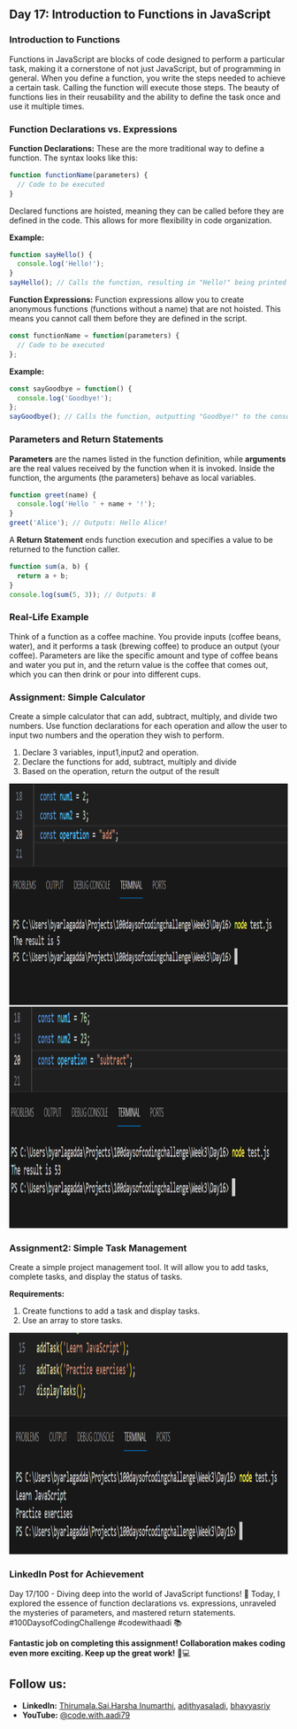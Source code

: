 ## Day 17: Introduction to Functions in JavaScript

### Introduction to Functions

Functions in JavaScript are blocks of code designed to perform a particular task, making it a cornerstone of not just JavaScript, but of programming in general. When you define a function, you write the steps needed to achieve a certain task. Calling the function will execute those steps. The beauty of functions lies in their reusability and the ability to define the task once and use it multiple times.

### Function Declarations vs. Expressions

**Function Declarations:**
These are the more traditional way to define a function. The syntax looks like this:

```javascript
function functionName(parameters) {
  // Code to be executed
}
```

Declared functions are hoisted, meaning they can be called before they are defined in the code. This allows for more flexibility in code organization.

**Example:**

```javascript
function sayHello() {
  console.log('Hello!');
}
sayHello(); // Calls the function, resulting in "Hello!" being printed to the console.
```

**Function Expressions:**
Function expressions allow you to create anonymous functions (functions without a name) that are not hoisted. This means you cannot call them before they are defined in the script.

```javascript
const functionName = function(parameters) {
  // Code to be executed
};
```

**Example:**

```javascript
const sayGoodbye = function() {
  console.log('Goodbye!');
};
sayGoodbye(); // Calls the function, outputting "Goodbye!" to the console.
```

### Parameters and Return Statements

**Parameters** are the names listed in the function definition, while **arguments** are the real values received by the function when it is invoked. Inside the function, the arguments (the parameters) behave as local variables.

```javascript
function greet(name) {
  console.log('Hello ' + name + '!');
}
greet('Alice'); // Outputs: Hello Alice!
```

A **Return Statement** ends function execution and specifies a value to be returned to the function caller.

```javascript
function sum(a, b) {
  return a + b;
}
console.log(sum(5, 3)); // Outputs: 8
```

### Real-Life Example

Think of a function as a coffee machine. You provide inputs (coffee beans, water), and it performs a task (brewing coffee) to produce an output (your coffee). Parameters are like the specific amount and type of coffee beans and water you put in, and the return value is the coffee that comes out, which you can then drink or pour into different cups.

### Assignment: Simple Calculator

Create a simple calculator that can add, subtract, multiply, and divide two numbers. Use function declarations for each operation and allow the user to input two numbers and the operation they wish to perform.

1. Declare 3 variables, input1,input2 and operation.
2. Declare the functions for add, subtract, multiply and divide
3. Based on the operation, return the output of the result

<center><img src="https://github.com/adithyasai/100daysofcodingchallenge/blob/main/images/week3_ss3.png" width="800" height="400"></center>

<center><img src="https://github.com/adithyasai/100daysofcodingchallenge/blob/main/images/week3_ss4.png" width="800" height="400"></center>

### Assignment2: Simple Task Management

Create a simple project management tool. It will allow you to add tasks, complete tasks, and display the status of tasks.

**Requirements:**

1. Create functions to add a task and display tasks.
2. Use an array to store tasks.

<center><img src="https://github.com/adithyasai/100daysofcodingchallenge/blob/main/images/week3_ss5.png" width="800" height="400"></center>


### LinkedIn Post for Achievement
Day 17/100 - Diving deep into the world of JavaScript functions! 🚀 Today, I explored the essence of function declarations vs. expressions, unraveled the mysteries of parameters, and mastered return statements. #100DaysofCodingChallenge #codewithaadi 📚

**Fantastic job on completing this assignment! Collaboration makes coding even more exciting. Keep up the great work!** 🚀💻

## Follow us:
- **LinkedIn:** [Thirumala.Sai.Harsha Inumarthi](https://www.linkedin.com/in/saiharsha3377/), [adithyasaladi](https://www.linkedin.com/in/adithyasaladi/), [bhavyasriy](https://www.linkedin.com/in/bhavyasriy/)
- **YouTube:** [@code.with.aadi79](https://www.youtube.com/@Code.with.aadi79)
